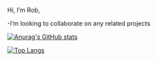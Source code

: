 Hi, I’m Rob,

-I’m looking to collaborate on any related projects

[![Anurag's GitHub stats](https://github-readme-stats.vercel.app/api?username=robvitz47)](https://github.com/anuraghazra/github-readme-stats)

[![Top Langs](https://github-readme-stats.vercel.app/api/top-langs/?username=robvitz47)](https://github.com/anuraghazra/github-readme-stats)

<!---
robvitz47/robvitz47 is a ✨ special ✨ repository because its `README.md` (this file) appears on your GitHub profile.
You can click the Preview link to take a look at your changes.
--->
